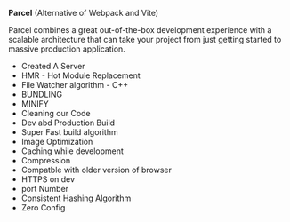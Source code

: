 **Parcel** (Alternative of Webpack and Vite)

Parcel combines a great out-of-the-box development experience with a scalable architecture that can take your project from just getting started to massive production application.

- Created A Server
- HMR - Hot Module Replacement
- File Watcher algorithm - C++
- BUNDLING
- MINIFY
- Cleaning our Code
- Dev abd Production Build
- Super Fast build algorithm
- Image Optimization
- Caching while development
- Compression
- Compatble with older version of browser
- HTTPS on dev
- port Number
- Consistent Hashing Algorithm
- Zero Config

